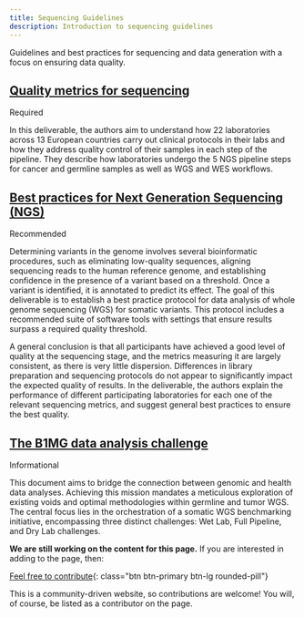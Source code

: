 ```yaml
---
title: Sequencing Guidelines
description: Introduction to sequencing guidelines
---
```


Guidelines and best practices for sequencing and data generation with a focus on ensuring data quality.

## [Quality metrics for sequencing](https://zenodo.org/record/4889391#.YXGkS9bMKdY) 
<span class="badge badge-warning">Required<i class="fa-sharp fa-regular fa-star"></i></span>

In this deliverable, the authors aim to understand how 22 laboratories across 13 European countries carry out clinical protocols in their labs and how they address quality control of their samples in each step of the pipeline.  They describe how laboratories undergo the 5 NGS pipeline steps for cancer and germline samples as well as WGS and WES workflows.

## [Best practices for Next Generation Sequencing (NGS)](https://zenodo.org/record/7912923) 
<span class="badge badge-dark">Recommended<i class="fa-solid fa-thumbs-up"></i></span>

Determining variants in the genome involves several bioinformatic procedures, such as eliminating low-quality sequences, aligning sequencing reads to the human reference genome, and establishing confidence in the presence of a variant based on a threshold. Once a variant is identified, it is annotated to predict its effect. The goal of this deliverable is to establish a best practice protocol for data analysis of whole genome sequencing (WGS) for somatic variants. This protocol includes a recommended suite of software tools with settings that ensure results surpass a required quality threshold.

A general conclusion is that all participants have achieved a good level of quality at the sequencing stage, and the metrics measuring it are largely consistent, as there is very little dispersion. Differences in library preparation and sequencing protocols do not appear to significantly impact the expected quality of results. In the deliverable, the authors explain the performance of different participating laboratories for each one of the relevant sequencing metrics, and suggest general best practices to ensure the best quality.

## [The B1MG data analysis challenge](https://zenodo.org/records/10057879)
<span class="badge badge-primary">Informational<i class="fa-sharp fa-solid fa-circle-info"></i></span>

This document aims to bridge the connection between genomic and health data analyses. Achieving this mission mandates a meticulous exploration of existing voids and optimal methodologies within germline and tumor WGS. The central focus lies in the orchestration of a somatic WGS benchmarking initiative, encompassing three distinct challenges: Wet Lab, Full Pipeline, and Dry Lab challenges.


**We are still working on the content for this page.** If you are interested in adding to the page, then:

[Feel free to contribute](how_to_contribute){: class="btn btn-primary btn-lg rounded-pill"}

This is a community-driven website, so contributions are welcome! You will, of course, be listed as a contributor on the page.


